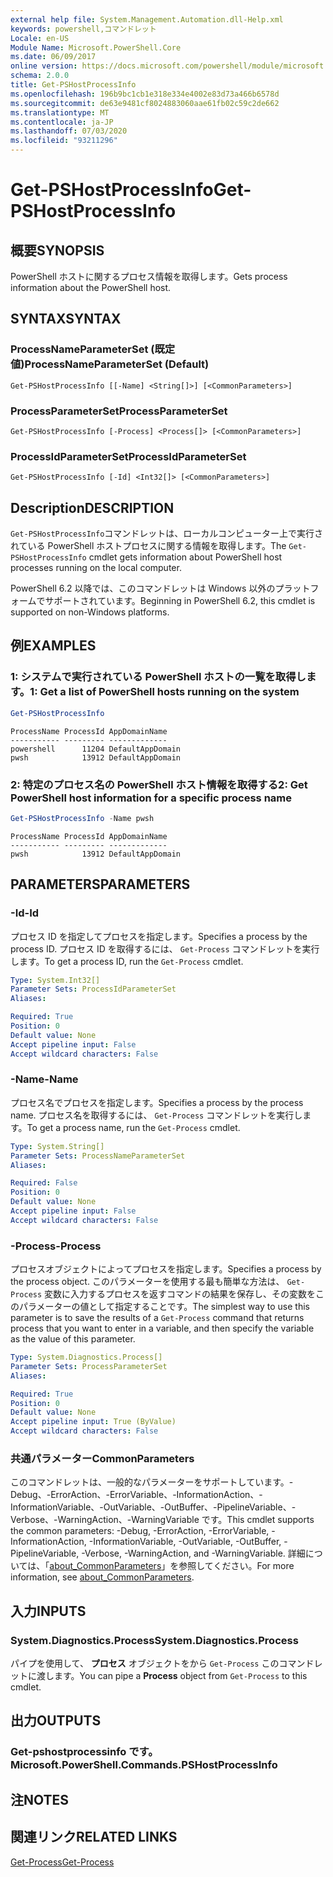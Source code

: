 ```yaml
---
external help file: System.Management.Automation.dll-Help.xml
keywords: powershell,コマンドレット
Locale: en-US
Module Name: Microsoft.PowerShell.Core
ms.date: 06/09/2017
online version: https://docs.microsoft.com/powershell/module/microsoft.powershell.core/get-pshostprocessinfo?view=powershell-7&WT.mc_id=ps-gethelp
schema: 2.0.0
title: Get-PSHostProcessInfo
ms.openlocfilehash: 196b9bc1cb1e318e334e4002e83d73a466b6578d
ms.sourcegitcommit: de63e9481cf8024883060aae61fb02c59c2de662
ms.translationtype: MT
ms.contentlocale: ja-JP
ms.lasthandoff: 07/03/2020
ms.locfileid: "93211296"
---
```

# <span data-ttu-id="bbc25-103">Get-PSHostProcessInfo</span><span class="sxs-lookup"><span data-stu-id="bbc25-103">Get-PSHostProcessInfo</span></span>

## <span data-ttu-id="bbc25-104">概要</span><span class="sxs-lookup"><span data-stu-id="bbc25-104">SYNOPSIS</span></span>
<span data-ttu-id="bbc25-105">PowerShell ホストに関するプロセス情報を取得します。</span><span class="sxs-lookup"><span data-stu-id="bbc25-105">Gets process information about the PowerShell host.</span></span>

## <span data-ttu-id="bbc25-106">SYNTAX</span><span class="sxs-lookup"><span data-stu-id="bbc25-106">SYNTAX</span></span>

### <span data-ttu-id="bbc25-107">ProcessNameParameterSet (既定値)</span><span class="sxs-lookup"><span data-stu-id="bbc25-107">ProcessNameParameterSet (Default)</span></span>

```
Get-PSHostProcessInfo [[-Name] <String[]>] [<CommonParameters>]
```

### <span data-ttu-id="bbc25-108">ProcessParameterSet</span><span class="sxs-lookup"><span data-stu-id="bbc25-108">ProcessParameterSet</span></span>

```
Get-PSHostProcessInfo [-Process] <Process[]> [<CommonParameters>]
```

### <span data-ttu-id="bbc25-109">ProcessIdParameterSet</span><span class="sxs-lookup"><span data-stu-id="bbc25-109">ProcessIdParameterSet</span></span>

```
Get-PSHostProcessInfo [-Id] <Int32[]> [<CommonParameters>]
```

## <span data-ttu-id="bbc25-110">Description</span><span class="sxs-lookup"><span data-stu-id="bbc25-110">DESCRIPTION</span></span>

<span data-ttu-id="bbc25-111">`Get-PSHostProcessInfo`コマンドレットは、ローカルコンピューター上で実行されている PowerShell ホストプロセスに関する情報を取得します。</span><span class="sxs-lookup"><span data-stu-id="bbc25-111">The `Get-PSHostProcessInfo` cmdlet gets information about PowerShell host processes running on the local computer.</span></span>

<span data-ttu-id="bbc25-112">PowerShell 6.2 以降では、このコマンドレットは Windows 以外のプラットフォームでサポートされています。</span><span class="sxs-lookup"><span data-stu-id="bbc25-112">Beginning in PowerShell 6.2, this cmdlet is supported on non-Windows platforms.</span></span>

## <span data-ttu-id="bbc25-113">例</span><span class="sxs-lookup"><span data-stu-id="bbc25-113">EXAMPLES</span></span>

### <span data-ttu-id="bbc25-114">1: システムで実行されている PowerShell ホストの一覧を取得します。</span><span class="sxs-lookup"><span data-stu-id="bbc25-114">1: Get a list of PowerShell hosts running on the system</span></span>

```powershell
Get-PSHostProcessInfo
```

```Output
ProcessName ProcessId AppDomainName
----------- --------- -------------
powershell      11204 DefaultAppDomain
pwsh            13912 DefaultAppDomain
```

### <span data-ttu-id="bbc25-115">2: 特定のプロセス名の PowerShell ホスト情報を取得する</span><span class="sxs-lookup"><span data-stu-id="bbc25-115">2: Get PowerShell host information for a specific process name</span></span>

```powershell
Get-PSHostProcessInfo -Name pwsh
```

```Output
ProcessName ProcessId AppDomainName
----------- --------- -------------
pwsh            13912 DefaultAppDomain
```

## <span data-ttu-id="bbc25-116">PARAMETERS</span><span class="sxs-lookup"><span data-stu-id="bbc25-116">PARAMETERS</span></span>

### <span data-ttu-id="bbc25-117">-Id</span><span class="sxs-lookup"><span data-stu-id="bbc25-117">-Id</span></span>

<span data-ttu-id="bbc25-118">プロセス ID を指定してプロセスを指定します。</span><span class="sxs-lookup"><span data-stu-id="bbc25-118">Specifies a process by the process ID.</span></span> <span data-ttu-id="bbc25-119">プロセス ID を取得するには、 `Get-Process` コマンドレットを実行します。</span><span class="sxs-lookup"><span data-stu-id="bbc25-119">To get a process ID, run the `Get-Process` cmdlet.</span></span>

```yaml
Type: System.Int32[]
Parameter Sets: ProcessIdParameterSet
Aliases:

Required: True
Position: 0
Default value: None
Accept pipeline input: False
Accept wildcard characters: False
```

### <span data-ttu-id="bbc25-120">-Name</span><span class="sxs-lookup"><span data-stu-id="bbc25-120">-Name</span></span>

<span data-ttu-id="bbc25-121">プロセス名でプロセスを指定します。</span><span class="sxs-lookup"><span data-stu-id="bbc25-121">Specifies a process by the process name.</span></span> <span data-ttu-id="bbc25-122">プロセス名を取得するには、 `Get-Process` コマンドレットを実行します。</span><span class="sxs-lookup"><span data-stu-id="bbc25-122">To get a process name, run the `Get-Process` cmdlet.</span></span>

```yaml
Type: System.String[]
Parameter Sets: ProcessNameParameterSet
Aliases:

Required: False
Position: 0
Default value: None
Accept pipeline input: False
Accept wildcard characters: False
```

### <span data-ttu-id="bbc25-123">-Process</span><span class="sxs-lookup"><span data-stu-id="bbc25-123">-Process</span></span>

<span data-ttu-id="bbc25-124">プロセスオブジェクトによってプロセスを指定します。</span><span class="sxs-lookup"><span data-stu-id="bbc25-124">Specifies a process by the process object.</span></span> <span data-ttu-id="bbc25-125">このパラメーターを使用する最も簡単な方法は、 `Get-Process` 変数に入力するプロセスを返すコマンドの結果を保存し、その変数をこのパラメーターの値として指定することです。</span><span class="sxs-lookup"><span data-stu-id="bbc25-125">The simplest way to use this parameter is to save the results of a `Get-Process` command that returns process that you want to enter in a variable, and then specify the variable as the value of this parameter.</span></span>

```yaml
Type: System.Diagnostics.Process[]
Parameter Sets: ProcessParameterSet
Aliases:

Required: True
Position: 0
Default value: None
Accept pipeline input: True (ByValue)
Accept wildcard characters: False
```

### <span data-ttu-id="bbc25-126">共通パラメーター</span><span class="sxs-lookup"><span data-stu-id="bbc25-126">CommonParameters</span></span>

<span data-ttu-id="bbc25-127">このコマンドレットは、一般的なパラメーターをサポートしています。-Debug、-ErrorAction、-ErrorVariable、-InformationAction、-InformationVariable、-OutVariable、-OutBuffer、-PipelineVariable、-Verbose、-WarningAction、-WarningVariable です。</span><span class="sxs-lookup"><span data-stu-id="bbc25-127">This cmdlet supports the common parameters: -Debug, -ErrorAction, -ErrorVariable, -InformationAction, -InformationVariable, -OutVariable, -OutBuffer, -PipelineVariable, -Verbose, -WarningAction, and -WarningVariable.</span></span> <span data-ttu-id="bbc25-128">詳細については、「[about_CommonParameters](https://go.microsoft.com/fwlink/?LinkID=113216)」を参照してください。</span><span class="sxs-lookup"><span data-stu-id="bbc25-128">For more information, see [about_CommonParameters](https://go.microsoft.com/fwlink/?LinkID=113216).</span></span>

## <span data-ttu-id="bbc25-129">入力</span><span class="sxs-lookup"><span data-stu-id="bbc25-129">INPUTS</span></span>

### <span data-ttu-id="bbc25-130">System.Diagnostics.Process</span><span class="sxs-lookup"><span data-stu-id="bbc25-130">System.Diagnostics.Process</span></span>

<span data-ttu-id="bbc25-131">パイプを使用して、 **プロセス** オブジェクトをから `Get-Process` このコマンドレットに渡します。</span><span class="sxs-lookup"><span data-stu-id="bbc25-131">You can pipe a **Process** object from `Get-Process` to this cmdlet.</span></span>

## <span data-ttu-id="bbc25-132">出力</span><span class="sxs-lookup"><span data-stu-id="bbc25-132">OUTPUTS</span></span>

### <span data-ttu-id="bbc25-133">Get-pshostprocessinfo です。</span><span class="sxs-lookup"><span data-stu-id="bbc25-133">Microsoft.PowerShell.Commands.PSHostProcessInfo</span></span>

## <span data-ttu-id="bbc25-134">注</span><span class="sxs-lookup"><span data-stu-id="bbc25-134">NOTES</span></span>

## <span data-ttu-id="bbc25-135">関連リンク</span><span class="sxs-lookup"><span data-stu-id="bbc25-135">RELATED LINKS</span></span>

[<span data-ttu-id="bbc25-136">Get-Process</span><span class="sxs-lookup"><span data-stu-id="bbc25-136">Get-Process</span></span>](../Microsoft.PowerShell.Management/get-process.md)
